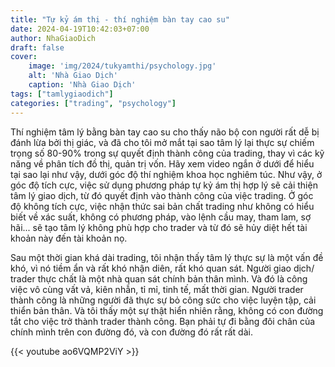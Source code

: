 ```yaml
---
title: "Tự kỷ ám thị - thí nghiệm bàn tay cao su"
date: 2024-04-19T10:42:03+07:00
author: NhaGiaoDich
draft: false
cover:
    image: 'img/2024/tukyamthi/psychology.jpg'
    alt: 'Nhà Giao Dịch'
    caption: 'Nhà Giao Dịch'
tags: ["tamlygiaodich"]
categories: ["trading", "psychology"]
---
```

Thí nghiệm tâm lý bằng bàn tay cao su cho thấy não bộ con người rất dễ bị đánh lừa bởi thị giác, và đã cho tôi mở mắt tại sao tâm lý lại thực sự chiếm trọng số 80-90% trong sự quyết định thành công của trading, thay vì các kỹ năng về phân tích đồ thị, quản trị vốn. Hãy xem video ngắn ở dưới để hiểu tại sao lại như vậy, dưới góc độ thí nghiệm khoa học nghiêm túc. Như vậy, ở góc độ tích cực, việc sử dụng phương pháp tự kỷ ám thị hợp lý sẽ cải thiện tâm lý giao dịch, từ đó quyết định vào thành công của việc trading. Ở góc độ không tích cực, việc nhận thức sai bản chất trading như không có hiểu biết về xác suất, không có phương pháp, vào lệnh cầu may, tham lam, sợ hãi... sẽ tạo tâm lý không phù hợp cho trader và từ đó sẽ hủy diệt hết tài khoản này đến tài khoản nọ.

Sau một thời gian khá dài trading, tôi nhận thấy tâm lý thực sự là một vấn đề khó, vì nó tiềm ẩn và rất khó nhận diên, rất khó quan sát. Người giao dịch/ trader thực chất là một nhà quan sát chính bản thân mình. Và đó là công việc vô cùng vất vả, kiên nhẫn, tỉ mỉ, tinh tế, mất thời gian. Người trader thành công là những người đã thực sự bỏ công sức cho việc luyện tập, cải thiển bản thân. Và tôi thấy một sự thật hiển nhiên rằng, không có con đường tắt cho việc trở thành trader thành công. Bạn phải tự đi bằng đôi chân của chính mình trên con đường đó, và con đường đó rất rất dài.

{{< youtube ao6VQMP2ViY >}}